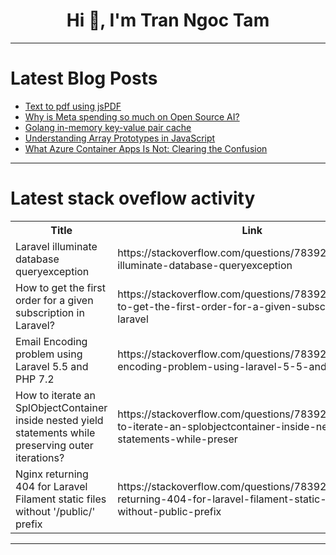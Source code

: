 <h1 align="center">Hi 👋, I'm Tran Ngoc Tam</h1>

---

# Latest Blog Posts 
<!-- BLOG-POST-LIST:START -->
- [Text to pdf using jsPDF](https://dev.to/favourtech/text-to-pdf-using-jspdf-209j)
- [Why is Meta spending so much on Open Source AI?](https://dev.to/nanduanilal/metas-open-source-ai-ambitions-554a)
- [Golang in-memory key-value pair cache](https://dev.to/iqquee/golang-in-memory-key-value-pair-cache-1f6n)
- [Understanding Array Prototypes in JavaScript](https://dev.to/a_gaoba/understanding-array-prototypes-in-javascript-59mg)
- [What Azure Container Apps Is Not: Clearing the Confusion](https://dev.to/njokudanielo/what-azure-container-apps-is-not-clearing-the-confusion-16p)
<!-- BLOG-POST-LIST:END -->

---

# Latest stack oveflow activity
<table>
  <tr><th>Title</th><th>Link</th></tr>
  <!-- STACKOVERFLOW:START --><tr><td>Laravel illuminate database queryexception</td><td>https://stackoverflow.com/questions/78392793/laravel-illuminate-database-queryexception</td></tr><tr><td>How to get the first order for a given subscription in Laravel?</td><td>https://stackoverflow.com/questions/78392730/how-to-get-the-first-order-for-a-given-subscription-in-laravel</td></tr><tr><td>Email Encoding problem using Laravel 5.5 and PHP 7.2</td><td>https://stackoverflow.com/questions/78392694/email-encoding-problem-using-laravel-5-5-and-php-7-2</td></tr><tr><td>How to iterate an SplObjectContainer inside nested yield statements while preserving outer iterations?</td><td>https://stackoverflow.com/questions/78392649/how-to-iterate-an-splobjectcontainer-inside-nested-yield-statements-while-preser</td></tr><tr><td>Nginx returning 404 for Laravel Filament static files without &#39;/public/&#39; prefix</td><td>https://stackoverflow.com/questions/78392622/nginx-returning-404-for-laravel-filament-static-files-without-public-prefix</td></tr><!-- STACKOVERFLOW:END -->
</table>

---


